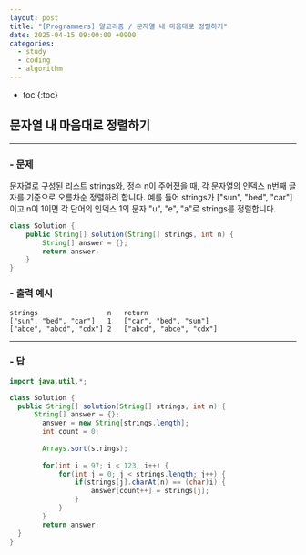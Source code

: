 ```yaml
---
layout: post
title: "[Programmers] 알고리즘 / 문자열 내 마음대로 정렬하기"
date: 2025-04-15 09:00:00 +0900
categories: 
  - study
  - coding
  - algorithm
---
```


* toc
{:toc}

## 문자열 내 마음대로 정렬하기

---

### - 문제

문자열로 구성된 리스트 strings와, 정수 n이 주어졌을 때, 각 문자열의 인덱스 n번째 글자를 기준으로 오름차순 정렬하려 합니다. 예를 들어 strings가 ["sun", "bed", "car"]이고 n이 1이면 각 단어의 인덱스 1의 문자 "u", "e", "a"로 strings를 정렬합니다.

```java
class Solution {
    public String[] solution(String[] strings, int n) {
        String[] answer = {};
        return answer;
    }
}
```

### - 출력 예시

```
strings	                n	return
["sun", "bed", "car"]	1	["car", "bed", "sun"]
["abce", "abcd", "cdx"]	2	["abcd", "abce", "cdx"]
```

<!-- >  -->

---

### - 답

```java
import java.util.*;

class Solution {
  public String[] solution(String[] strings, int n) {
      String[] answer = {};
        answer = new String[strings.length];
        int count = 0;
        
        Arrays.sort(strings);
        
        for(int i = 97; i < 123; i++) {
            for(int j = 0; j < strings.length; j++) {
                if(strings[j].charAt(n) == (char)i) {
                    answer[count++] = strings[j];
                }
            }
        }
        return answer;
  }
}
```

<!--  -->
